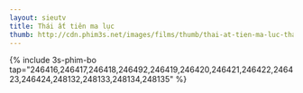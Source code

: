 ```yaml
---
layout: sieutv
title: Thái ất tiên ma lục
thumb: http://cdn.phim3s.net/images/films/thumb/thai-at-tien-ma-luc-thai-at-tien-ma-luc-2016.jpg
---
```

{% include 3s-phim-bo tap="246416,246417,246418,246492,246419,246420,246421,246422,246423,246424,248132,248133,248134,248135" %}